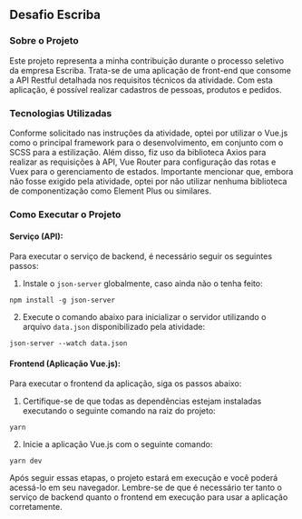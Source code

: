 ## Desafio Escriba

### Sobre o Projeto

Este projeto representa a minha contribuição durante o processo seletivo da empresa Escriba. Trata-se de uma aplicação de front-end que consome a API Restful detalhada nos requisitos técnicos da atividade. Com esta aplicação, é possível realizar cadastros de pessoas, produtos e pedidos.

### Tecnologias Utilizadas

Conforme solicitado nas instruções da atividade, optei por utilizar o Vue.js como o principal framework para o desenvolvimento, em conjunto com o SCSS para a estilização. Além disso, fiz uso da biblioteca Axios para realizar as requisições à API, Vue Router para configuração das rotas e Vuex para o gerenciamento de estados. Importante mencionar que, embora não fosse exigido pela atividade, optei por não utilizar nenhuma biblioteca de componentização como Element Plus ou similares.

### Como Executar o Projeto

#### Serviço (API):

Para executar o serviço de backend, é necessário seguir os seguintes passos:

1. Instale o `json-server` globalmente, caso ainda não o tenha feito:

```shell
npm install -g json-server
```

2. Execute o comando abaixo para inicializar o servidor utilizando o arquivo `data.json` disponibilizado pela atividade:

```shell
json-server --watch data.json
```

#### Frontend (Aplicação Vue.js):

Para executar o frontend da aplicação, siga os passos abaixo:

1. Certifique-se de que todas as dependências estejam instaladas executando o seguinte comando na raiz do projeto:

```shell
yarn
```

2. Inicie a aplicação Vue.js com o seguinte comando:

```shell
yarn dev
```

Após seguir essas etapas, o projeto estará em execução e você poderá acessá-lo em seu navegador. Lembre-se de que é necessário ter tanto o serviço de backend quanto o frontend em execução para usar a aplicação corretamente.
